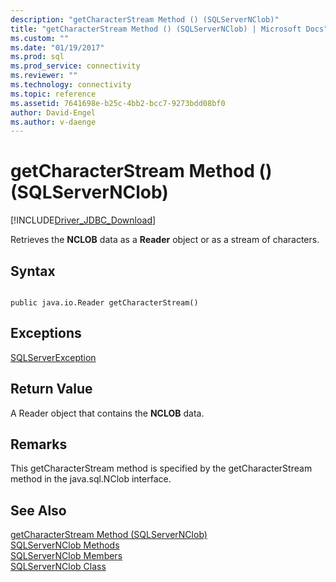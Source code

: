 ```yaml
---
description: "getCharacterStream Method () (SQLServerNClob)"
title: "getCharacterStream Method () (SQLServerNClob) | Microsoft Docs"
ms.custom: ""
ms.date: "01/19/2017"
ms.prod: sql
ms.prod_service: connectivity
ms.reviewer: ""
ms.technology: connectivity
ms.topic: reference
ms.assetid: 7641698e-b25c-4bb2-bcc7-9273bdd08bf0
author: David-Engel
ms.author: v-daenge
---
```

# getCharacterStream Method () (SQLServerNClob)
[!INCLUDE[Driver_JDBC_Download](../../../includes/driver_jdbc_download.md)]

  Retrieves the **NCLOB** data as a **Reader** object or as a stream of characters.  
  
## Syntax  
  
```  
  
public java.io.Reader getCharacterStream()  
```  
  
## Exceptions  
 [SQLServerException](../../../connect/jdbc/reference/sqlserverexception-class.md)  
  
## Return Value  
 A Reader object that contains the **NCLOB** data.  
  
## Remarks  
 This getCharacterStream method is specified by the getCharacterStream method in the java.sql.NClob interface.  
  
## See Also  
 [getCharacterStream Method &#40;SQLServerNClob&#41;](../../../connect/jdbc/reference/getcharacterstream-method-sqlservernclob.md)   
 [SQLServerNClob Methods](../../../connect/jdbc/reference/sqlservernclob-methods.md)   
 [SQLServerNClob Members](../../../connect/jdbc/reference/sqlservernclob-members.md)   
 [SQLServerNClob Class](../../../connect/jdbc/reference/sqlservernclob-class.md)  
  
  
